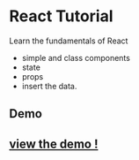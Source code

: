 # React Tutorial
Learn the fundamentals of React 
- simple and class components
- state
- props
- insert the data.

## Demo

## [view the demo !](https://prajapatikundan.github.io/To-do-list-react-app/)



